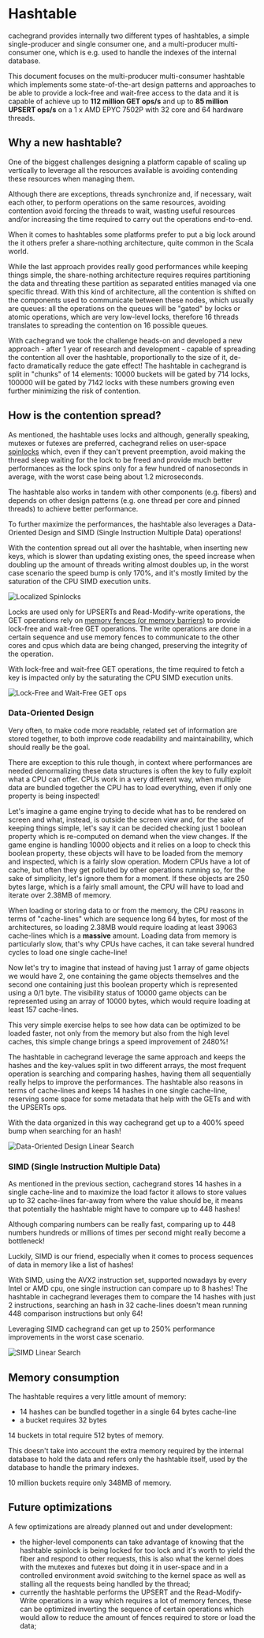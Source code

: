 Hashtable
=========

cachegrand provides internally two different types of hashtables, a simple single-producer and single consumer one, and a multi-producer multi-consumer one, which is e.g. used to handle the indexes of the internal database.

This document focuses on the multi-producer multi-consumer hashtable which implements some state-of-the-art design patterns and approaches to be able to provide a lock-free and wait-free access to the data and it is capable of achieve up to **112 million GET ops/s** and up to **85 million UPSERT ops/s** on a 1 x AMD EPYC 7502P with 32 core and 64 hardware threads.

## Why a new hashtable?

One of the biggest challenges designing a platform capable of scaling up vertically to leverage all the resources available is avoiding contending these resources when managing them.

Although there are exceptions, threads synchronize and, if necessary, wait each other, to perform operations on the same resources, avoiding contention avoid forcing the threads to wait, wasting useful resources and/or increasing the time required to carry out the operations end-to-end.

When it comes to hashtables some platforms prefer to put a big lock around the it others prefer a share-nothing architecture, quite common in the Scala world.

While the last approach provides really good performances while keeping things simple, the share-nothing architecture requires requires partitioning the data and threating these partition as separated entities managed via one specific thread.
With this kind of architecture, all the contention is shifted on the components used to communicate between these nodes, which usually are queues: all the operations on the queues will be "gated" by locks or atomic operations, which are very low-level locks, therefore 16 threads translates to spreading the contention on 16 possible queues.

With cachegrand we took the challenge heads-on and developed a new approach - after 1 year of research and development - capable of spreading the contention all over the hashtable, proportionally to the size of it, de-facto dramatically reduce the gate effect!
The hashtable in cachegrand is split in "chunks" of 14 elements: 10000 buckets will be gated by 714 locks, 100000 will be gated by 7142 locks with these numbers growing even further minimizing the risk of contention.

## How is the contention spread?

As mentioned, the hashtable uses locks and although, generally speaking, mutexes or futexes are preferred, cachegrand relies on user-space [spinlocks](https://en.wikipedia.org/wiki/Spinlock) which, even if they can't prevent preemption, avoid making the thread sleep waiting for the lock to be freed and provide much better performances as the lock spins only for a few hundred of nanoseconds in average, with the worst case being about 1.2 microseconds.

The hashtable also works in tandem with other components (e.g. fibers) and depends on other design patterns (e.g. one thread per core and pinned threads) to achieve better performance.

To further maximize the performances, the hashtable also leverages a Data-Oriented Design and SIMD (Single Instruction Multiple Data) operations!

With the contention spread out all over the hashtable, when inserting new keys, which is slower than updating existing ones, the speed increase when doubling up the amount of threads writing almost doubles up, in the worst case scenario the speed bump is only 170%, and it's mostly limited by the saturation of the CPU SIMD execution units.

![Localized Spinlocks](../images/architecture-hashtable-localized-spinlocks.png)

Locks are used only for UPSERTs and Read-Modify-write operations, the GET operations rely on [memory fences (or memory barriers)](https://en.wikipedia.org/wiki/Memory_barrier) to provide lock-free and wait-free GET operations.
The write operations are done in a certain sequence and use memory fences to communicate to the other cores and cpus which data are being changed, preserving the integrity of the operation.

With lock-free and wait-free GET operations, the time required to fetch a key is impacted only by the saturating the CPU SIMD execution units.

![Lock-Free and Wait-Free GET ops](../images/architecture-hashtable-lockless-wait-free-get-ops.png)

### Data-Oriented Design

Very often, to make code more readable, related set of information are stored together, to both improve code readability and maintainability, which should really be the goal.

There are exception to this rule though, in context where performances are needed denormalizing these data structures is often the key to fully exploit what a CPU can offer.
CPUs work in a very different way, when multiple data are bundled together the CPU has to load everything, even if only one property is being inspected!

Let's imagine a game engine trying to decide what has to be rendered on screen and what, instead, is outside the screen view and, for the sake of keeping things simple, let's say it can be decided checking just 1 boolean property which is re-computed on demand when the view changes.
If the game engine is handling 10000 objects and it relies on a loop to check this boolean property, these objects will have to be loaded from the memory and inspected, which is a fairly slow operation. Modern CPUs have a lot of cache, but often they get polluted by other operations running so, for the sake of simplicity, let's ignore them for a moment.
If these objects are 250 bytes large, which is a fairly small amount, the CPU will have to load and iterate over 2.38MB of memory.

When loading or storing data to or from the memory, the CPU reasons in terms of "cache-lines" which are sequence long 64 bytes, for most of the architectures, so loading 2.38MB would require loading at least 39063 cache-lines which is a **massive** amount.
Loading data from memory is particularly slow, that's why CPUs have caches, it can take several hundred cycles to load one single cache-line!

Now let's try to imagine that instead of having just 1 array of game objects we would have 2, one containing the game objects themselves and the second one containing just this boolean property which is represented using a 0/1 byte.
The visibility status of 10000 game objects can be represented using an array of 10000 bytes, which would require loading at least 157 cache-lines.

This very simple exercise helps to see how data can be optimized to be loaded faster, not only from the memory but also from the high level caches, this simple change brings a speed improvement of 2480%!

The hashtable in cachegrand leverage the same approach and keeps the hashes and the key-values split in two different arrays, the most frequent operation is searching and comparing hashes, having them all sequentially really helps to improve the performances.
The hashtable also reasons in terms of cache-lines and keeps 14 hashes in one single cache-line, reserving some space for some metadata that help with the GETs and with the UPSERTs ops.

With the data organized in this way cachegrand get up to a 400% speed bump when searching for an hash!

![Data-Oriented Design Linear Search](../images/architecture-hashtable-dod-linear-search.png)

### SIMD (Single Instruction Multiple Data)

As mentioned in the previous section, cachegrand stores 14 hashes in a single cache-line and to maximize the load factor it allows to store values up to 32 cache-lines far-away from where the value should be, it means that potentially the hashtable might have to compare up to 448 hashes!

Although comparing numbers can be really fast, comparing up to 448 numbers hundreds or millions of times per second might really become a bottleneck!

Luckily, SIMD is our friend, especially when it comes to process sequences of data in memory like a list of hashes!

With SIMD, using the AVX2 instruction set, supported nowadays by every Intel or AMD cpu, one single instruction can compare up to 8 hashes! The hashtable in cachegrand leverages them to compare the 14 hashes with just 2 instructions, searching an hash in 32 cache-lines doesn't mean running 448 comparison instructions but only 64!

Leveraging SIMD cachegrand can get up to 250% performance improvements in the worst case scenario.

![SIMD Linear Search](../images/architecture-hashtable-simd-linear-search.png)

## Memory consumption

The hashtable requires a very little amount of memory:
- 14 hashes can be bundled together in a single 64 bytes cache-line
- a bucket requires 32 bytes

14 buckets in total require 512 bytes of memory.

This doesn't take into account the extra memory required by the internal database to hold the data and refers only the hashtable itself, used by the database to handle the primary indexes.

10 million buckets require only 348MB of memory.

## Future optimizations

A few optimizations are already planned out and under development:
- the higher-level components can take advantage of knowing that the hashtable spinlock is being locked for too lock and it's worth to yield the fiber and respond to other requests, this is also what the kernel does with the mutexes and futexes but doing it in user-space and in a controlled environment avoid switching to the kernel space as well as stalling all the requests being handled by the thread;
- currently the hashtable performs the UPSERT and the Read-Modify-Write operations in a way which requires a lot of memory fences, these can be optimized inverting the sequence of certain operations which would allow to reduce the amount of fences required to store or load the data;
